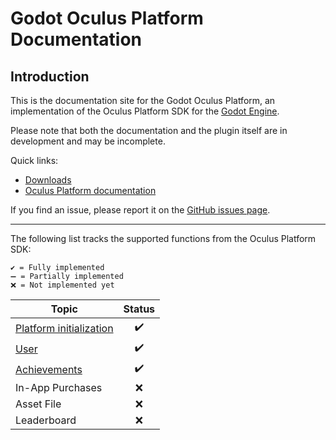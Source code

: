 # Godot Oculus Platform Documentation

## Introduction

This is the documentation site for the Godot Oculus Platform, an implementation of the Oculus Platform SDK for the [Godot Engine](https://godotengine.org).

Please note that both the documentation and the plugin itself are in development and may be incomplete.

Quick links:

- [Downloads](/godot_oculus_platform/download/)
- [Oculus Platform documentation](https://developer.oculus.com/documentation/native/ps-platform-intro/)

If you find an issue, please report it on the [GitHub issues page](https://github.com/decacis/godot_oculus_platform/issues).

-----

The following list tracks the supported functions from the Oculus Platform SDK:
```
✔️ = Fully implemented
➖ = Partially implemented
❌ = Not implemented yet
```

| Topic                                                                       | Status |
|-----------------------------------------------------------------------------|:------:|
| [Platform initialization](/godot_oculus_platform/functions/initialization/) |   ✔️   |
| [User](/godot_oculus_platform/functions/user/)                              |   ✔️   |
| [Achievements](/godot_oculus_platform/functions/achievements/)              |   ✔️   |
| In-App Purchases                                                            |   ❌   |
| Asset File                                                                  |   ❌   |
| Leaderboard                                                                 |   ❌   |
